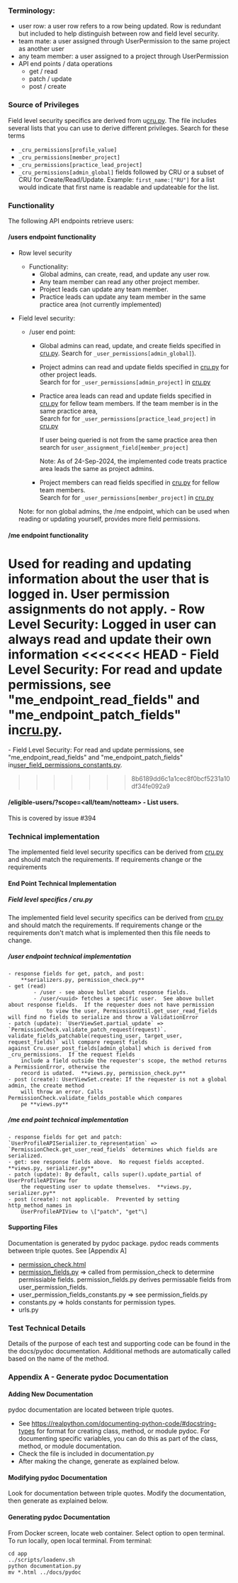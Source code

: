 ### Terminology:

- user row: a user row refers to a row being updated.  Row is redundant but included to
    help distinguish between row and field level security.
- team mate: a user assigned through UserPermission to the same project as another user
- any team member: a user assigned to a project through UserPermission
- API end points / data operations
    - get / read
    - patch / update
    - post / create

### Source of Privileges

Field level security specifics are derived from u[cru.py](../../app/core/cru_permissions.py).  The file includes several lists that
you can use to derive different privileges.  Search for these terms

- `_cru_permissions[profile_value]`
- `_cru_permissions[member_project]`
- `_cru_permissions[practice_lead_project]`
- `_cru_permissions[admin_global]`
    fields followed by CRU or a subset of CRU for Create/Read/Update.  Example:
    `first_name:["RU"]` for a list would indicate that first name is readable and updateable
    for the list.

### Functionality

The following API endpoints retrieve users:

#### /users endpoint functionality

- Row level security

    - Functionality:
        - Global admins, can create, read, and update any user row.
        - Any team member can read any other project member.
        - Project leads can update any team member.
        - Practice leads can update any team member in the same practice area (not currently implemented)

- Field level security:

    - /user end point:
        - Global admins can read, update, and create fields specified in
            [cru.py](../../app/core/cru.py).  Search for
            `_user_permissions[admin_global]`).

        - Project admins can read and update fields specified in
            [cru.py](../../app/core/cru.py) for other project leads.\
            Search for for `_user_permissions[admin_project]` in [cru.py](../../app/core/cru.py)

        - Practice area leads can read and update fields specified in
            [cru.py](../../app/core/cru.py) for fellow team members.  If
            the team member is in the same practice area,\
            Search for for `_user_permissions[practice_lead_project]` in [cru.py](../../app/core/cru.py)

            If user being queried is not from the same practice area then search for `user_assignment_field[member_project]`

            Note: As of 24-Sep-2024, the implemented code treats practice area leads the same as project
            admins.

        - Project members can read fields specified in
            [cru.py](../../app/core/cru.py) for fellow team members.\
            Search for for `_user_permissions[member_project]` in [cru.py](../../app/core/cru.py)

    Note: for non global admins, the /me endpoint, which can be used when reading or
    updating yourself, provides more field permissions.

#### /me endpoint functionality

# Used for reading and updating information about the user that is logged in.  User permission assignments do not apply. - Row Level Security: Logged in user can always read and update their own information \<\<\<\<\<\<\< HEAD - Field Level Security: For read and update permissions, see "me_endpoint_read_fields" and "me_endpoint_patch_fields" in[cru.py](../../app/core/cru.py).

\- Field Level Security: For read and update permissions, see "me_endpoint_read_fields" and "me_endpoint_patch_fields" in[user_field_permissions_constants.py](../../app/core/user_field_permissions_constants.py).

> > > > > > > 8b6189dd6c1a1cec8f0bcf5231a10df34fe092a9

#### /eligible-users/<project id>?scope=\<all/team/notteam> - List users.

This is covered by issue #394

### Technical implementation

The implemented field level security specifics can be derived from [cru.py](../../app/core/cru.py) and should match the requirements.  If requirements change or the requirements

#### End Point Technical Implementation

##### Field level specifics / cru.py

The implemented field level security specifics can be derived from [cru.py](../../app/core/cru.py) and should match the requirements.  If requirements change or the requirements
don't match what is implemented then this file needs to change.

##### /user endpoint technical implementation

```
- response fields for get, patch, and post:
    **serializers.py, permission_check.py**
- get (read)
        - /user - see above bullet about response fields.
        - /user/<uuid> fetches a specific user.  See above bullet about response fields.  If the requester does not have permission
            to view the user, PermisssionUtil.get_user_read_fields will find no fields to serialize and throw a ValidationError
- patch (update): `UserViewSet.partial_update` => `PermissionCheck.validate_patch_request(request)`.  
validate_fields_patchable(requesting_user, target_user, request_fields)` will compare request fields
against Cru.user_post_fields[admin_global] which is derived from _cru_permissions.  If the request fields
    include a field outside the requester's scope, the method returns a PermissionError, otherwise the
    record is udated.  **views.py, permission_check.py**
- post (create): UserViewSet.create: If the requester is not a global admin, the create method
    will throw an error. Calls PermissionCheck.validate_fields_postable which compares
    pe **views.py**
```

##### /me end point technical implementation

```
- response fields for get and patch: `UserProfileAPISerializer.to_representation` => `PermissionCheck.get_user_read_fields` determines which fields are serialized.
- get: see response fields above.  No request fields accepted.  **views.py, serializer.py**
- patch (update): By default, calls super().update_partial of UserProfileAPIView for
    the requesting user to update themselves.  **views.py, serializer.py**
- post (create): not applicable.  Prevented by setting http_method_names in
    UserProfileAPIView to \["patch", "get"\]
```

#### Supporting Files

Documentation is generated by pydoc package.  pydoc reads comments between triple quotes. See \[Appendix A\]

- [permission_check.html](./docs/pydoc/permission_check.html)
- [permission_fields.py](./docs/pydoc/http_method_field_permissions.html) => called from permission_check to
    determine permissiable fields.  permission_fields.py derives permissable fields from
    user_permission_fields.
- user_permission_fields_constants.py => see permission_fields.py
- constants.py => holds constants for permission types.
- urls.py

### Test Technical Details

Details of the purpose of each test and supporting code can be found in the the docs/pydoc documentation.  Additional methods are automatically called based on the name
of the method.

### Appendix A - Generate pydoc Documentation

#### Adding New Documentation

pydoc documentation are located between triple quotes.

- See https://realpython.com/documenting-python-code/#docstring-types for format for creating class, method,
    or module pydoc.  For documenting specific variables, you can do this as part of the class, method,
    or module documentation.
- Check the file is included in documentation.py
- After making the change, generate as explained below.

#### Modifying pydoc Documentation

Look for documentation between triple quotes.  Modify the documentation, then generate as explained
below.

#### Generating pydoc Documentation

From Docker screen, locate web container.  Select option to open terminal.  To run locally, open local
terminal.  From terminal:

```
cd app
../scripts/loadenv.sh
python documentation.py
mv *.html ../docs/pydoc
```
